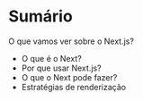 # Sumário
O que vamos ver sobre o Next.js?


- O que é o Next?
- Por que usar Next.js?
- O que o Next pode fazer?
- Estratégias de renderização